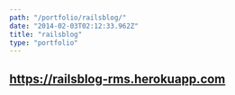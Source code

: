 ```yaml
---
path: "/portfolio/railsblog/"
date: "2014-02-03T02:12:33.962Z"
title: "railsblog"
type: "portfolio"
---
```


## <https://railsblog-rms.herokuapp.com>
